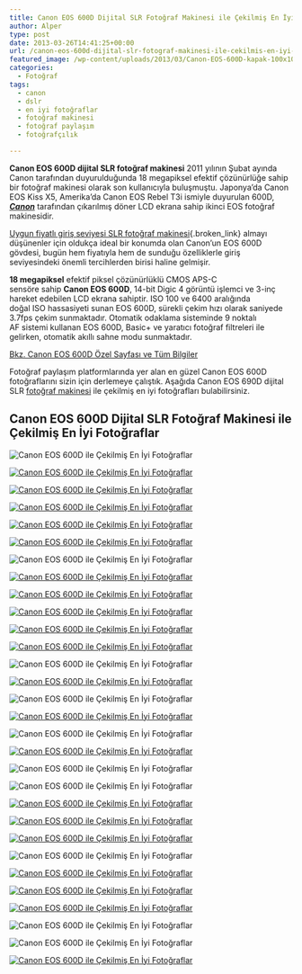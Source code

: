 ```yaml
---
title: Canon EOS 600D Dijital SLR Fotoğraf Makinesi ile Çekilmiş En İyi Fotoğraflar
author: Alper
type: post
date: 2013-03-26T14:41:25+00:00
url: /canon-eos-600d-dijital-slr-fotograf-makinesi-ile-cekilmis-en-iyi-fotograflar/
featured_image: /wp-content/uploads/2013/03/Canon-EOS-600D-kapak-100x100.jpg
categories:
  - Fotoğraf
tags:
  - canon
  - dslr
  - en iyi fotoğraflar
  - fotoğraf makinesi
  - fotoğraf paylaşım
  - fotoğrafçılık

---
```

**Canon EOS 600D dijital SLR fotoğraf makinesi** 2011 yılının Şubat ayında Canon tarafından duyurulduğunda 18 megapiksel efektif çözünürlüğe sahip bir fotoğraf makinesi olarak son kullanıcıyla buluşmuştu. Japonya’da Canon EOS Kiss X5, Amerika’da Canon EOS Rebel T3i ismiyle duyurulan 600D, _[**Canon**][1]_ tarafından çıkarılmış döner LCD ekrana sahip ikinci EOS fotoğraf makinesidir.

[Uygun fiyatlı giriş seviyesi SLR fotoğraf makinesi][2]{.broken_link} almayı düşünenler için oldukça ideal bir konumda olan Canon’un EOS 600D gövdesi, bugün hem fiyatıyla hem de sunduğu özelliklerle giriş seviyesindeki önemli tercihlerden birisi haline gelmişir.

**18 megapiksel** efektif piksel çözünürlüklü CMOS APS-C sensöre sahip **Canon EOS 600D**, 14-bit Digic 4 görüntü işlemci ve 3-inç hareket edebilen LCD ekrana sahiptir. ISO 100 ve 6400 aralığında doğal ISO hassasiyeti sunan EOS 600D, sürekli çekim hızı olarak saniyede 3.7fps çekim sunmaktadır. Otomatik odaklama sisteminde 9 noktalı AF sistemi kullanan EOS 600D, Basic+ ve yaratıcı fotoğraf filtreleri ile gelirken, otomatik akıllı sahne modu sunmaktadır.

<p class="info">
  <a title="Canon EOS 600D" href="https://www.murekkep.org/kamera/canon/eos-600d">Bkz. Canon EOS 600D Özel Sayfası ve Tüm Bilgiler</a>
</p>

Fotoğraf paylaşım platformlarında yer alan en güzel Canon EOS 600D fotoğraflarını sizin için derlemeye çalıştık. Aşağıda Canon EOS 690D dijital SLR [fotoğraf makinesi][3] ile çekilmiş en iyi fotoğrafları bulabilirsiniz.

## Canon EOS 600D Dijital SLR Fotoğraf Makinesi ile Çekilmiş En İyi Fotoğraflar

![Canon EOS 600D ile Çekilmiş En İyi Fotoğraflar][4] 

[![Canon EOS 600D ile Çekilmiş En İyi Fotoğraflar][5]][6]

[![Canon EOS 600D ile Çekilmiş En İyi Fotoğraflar][7]][8]

[![Canon EOS 600D ile Çekilmiş En İyi Fotoğraflar][9]][10]

[![Canon EOS 600D ile Çekilmiş En İyi Fotoğraflar][11]][12]

[![Canon EOS 600D ile Çekilmiş En İyi Fotoğraflar][13]][14]

![Canon EOS 600D ile Çekilmiş En İyi Fotoğraflar][15] 

[![Canon EOS 600D ile Çekilmiş En İyi Fotoğraflar][16]][17]

[![Canon EOS 600D ile Çekilmiş En İyi Fotoğraflar][18]][19]

[![Canon EOS 600D ile Çekilmiş En İyi Fotoğraflar][20]][21]

[![Canon EOS 600D ile Çekilmiş En İyi Fotoğraflar][22]][23]

[![Canon EOS 600D ile Çekilmiş En İyi Fotoğraflar][24]][25]

![Canon EOS 600D ile Çekilmiş En İyi Fotoğraflar][26] 

[![Canon EOS 600D ile Çekilmiş En İyi Fotoğraflar][27]][28]

![Canon EOS 600D ile Çekilmiş En İyi Fotoğraflar][29] 

[![Canon EOS 600D ile Çekilmiş En İyi Fotoğraflar][30]][31]

![Canon EOS 600D ile Çekilmiş En İyi Fotoğraflar][32] 

[![Canon EOS 600D ile Çekilmiş En İyi Fotoğraflar][33]][34]

![Canon EOS 600D ile Çekilmiş En İyi Fotoğraflar][35] 

![Canon EOS 600D ile Çekilmiş En İyi Fotoğraflar][36] 

[![Canon EOS 600D ile Çekilmiş En İyi Fotoğraflar][37]][38]

[![Canon EOS 600D ile Çekilmiş En İyi Fotoğraflar][39]][40]

[![Canon EOS 600D ile Çekilmiş En İyi Fotoğraflar][41]][42]

![Canon EOS 600D ile Çekilmiş En İyi Fotoğraflar][43] 

[![Canon EOS 600D ile Çekilmiş En İyi Fotoğraflar][44]][45]

[![Canon EOS 600D ile Çekilmiş En İyi Fotoğraflar][46]][47]

[![Canon EOS 600D ile Çekilmiş En İyi Fotoğraflar][48]][49]

![Canon EOS 600D ile Çekilmiş En İyi Fotoğraflar][50] 

![Canon EOS 600D ile Çekilmiş En İyi Fotoğraflar][51] 

[![Canon EOS 600D ile Çekilmiş En İyi Fotoğraflar][52]][53]

 [1]: https://www.murekkep.org/kamera/canon
 [2]: https://www.murekkep.org/7-uygun-fiyatli-giris-seviyesi-dijital-slr-fotograf-makinesi-11306 "giriş seviye dijital SLR fotoğraf makinesi tavsiyeleri"
 [3]: https://www.murekkep.org/kamera "fotoğraf makinesi"
 [4]: http://farm8.static.flickr.com/7019/6711247503_51e763874c.jpg "Canon EOS 600D ile Çekilmiş En İyi Fotoğraflar"
 [5]: http://farm8.static.flickr.com/7151/6484124667_519af2263d.jpg "Canon EOS 600D ile Çekilmiş En İyi Fotoğraflar"
 [6]: http://www.flickr.com/photos/67378940@N06/6484124667
 [7]: http://farm7.static.flickr.com/6040/6355127685_ca4bfd3a74.jpg "Canon EOS 600D ile Çekilmiş En İyi Fotoğraflar"
 [8]: http://www.flickr.com/photos/67378940@N06/6355127685
 [9]: http://farm6.static.flickr.com/5199/7065878719_9e836a47c8.jpg "Canon EOS 600D ile Çekilmiş En İyi Fotoğraflar"
 [10]: http://www.flickr.com/photos/67378940@N06/7065878719
 [11]: http://farm6.static.flickr.com/5179/5540849716_1ba6e2124d.jpg "Canon EOS 600D ile Çekilmiş En İyi Fotoğraflar"
 [12]: http://www.flickr.com/photos/19646481@N06/5540849716
 [13]: http://farm9.static.flickr.com/8382/8539626874_6ca4fe0f97.jpg "Canon EOS 600D ile Çekilmiş En İyi Fotoğraflar"
 [14]: http://www.flickr.com/photos/28267706@N02/8539626874
 [15]: http://farm8.static.flickr.com/7011/6617071551_bec4df4f01.jpg "Canon EOS 600D ile Çekilmiş En İyi Fotoğraflar"
 [16]: http://farm8.static.flickr.com/7022/6571789455_5826a201c1.jpg "Canon EOS 600D ile Çekilmiş En İyi Fotoğraflar"
 [17]: http://www.flickr.com/photos/67378940@N06/6571789455
 [18]: http://farm9.static.flickr.com/8238/8547859901_53ef13caff.jpg "Canon EOS 600D ile Çekilmiş En İyi Fotoğraflar"
 [19]: http://www.flickr.com/photos/28267706@N02/8547859901
 [20]: http://farm7.static.flickr.com/6079/6090313339_65ce7bb400.jpg "Canon EOS 600D ile Çekilmiş En İyi Fotoğraflar"
 [21]: http://www.flickr.com/photos/57337211@N05/6090313339
 [22]: http://farm9.static.flickr.com/8096/8553165744_9d94fd42f5.jpg "Canon EOS 600D ile Çekilmiş En İyi Fotoğraflar"
 [23]: http://www.flickr.com/photos/60845549@N06/8553165744
 [24]: http://farm9.static.flickr.com/8236/8500756476_eba9002603.jpg "Canon EOS 600D ile Çekilmiş En İyi Fotoğraflar"
 [25]: http://www.flickr.com/photos/79733106@N08/8500756476
 [26]: http://farm9.static.flickr.com/8360/8294624788_2403decaef.jpg "Canon EOS 600D ile Çekilmiş En İyi Fotoğraflar"
 [27]: http://farm9.static.flickr.com/8349/8200412125_43c455690b.jpg "Canon EOS 600D ile Çekilmiş En İyi Fotoğraflar"
 [28]: http://www.flickr.com/photos/47516609@N07/8200412125
 [29]: http://farm8.static.flickr.com/7169/6704571023_232d104a5f.jpg "Canon EOS 600D ile Çekilmiş En İyi Fotoğraflar"
 [30]: http://farm9.static.flickr.com/8172/8061705385_5e0be6e8ca.jpg "Canon EOS 600D ile Çekilmiş En İyi Fotoğraflar"
 [31]: http://www.flickr.com/photos/60982580@N02/8061705385
 [32]: http://farm8.static.flickr.com/7081/7165163625_2fe4c4b046.jpg "Canon EOS 600D ile Çekilmiş En İyi Fotoğraflar"
 [33]: http://farm8.static.flickr.com/7181/6956025554_00c023dd12.jpg "Canon EOS 600D ile Çekilmiş En İyi Fotoğraflar"
 [34]: http://www.flickr.com/photos/67378940@N06/6956025554
 [35]: http://farm8.static.flickr.com/7015/6763008547_50f1cfddf6.jpg "Canon EOS 600D ile Çekilmiş En İyi Fotoğraflar"
 [36]: http://farm8.static.flickr.com/7091/7182233893_f7b28b55f0.jpg "Canon EOS 600D ile Çekilmiş En İyi Fotoğraflar"
 [37]: http://farm7.static.flickr.com/6048/6284373702_212e6d9667.jpg "Canon EOS 600D ile Çekilmiş En İyi Fotoğraflar"
 [38]: http://www.flickr.com/photos/57337211@N05/6284373702
 [39]: http://farm7.static.flickr.com/6173/6229895769_418a16ddd2.jpg "Canon EOS 600D ile Çekilmiş En İyi Fotoğraflar"
 [40]: http://www.flickr.com/photos/7481149@N03/6229895769
 [41]: http://farm9.static.flickr.com/8307/7973328216_dde93cc39f.jpg "Canon EOS 600D ile Çekilmiş En İyi Fotoğraflar"
 [42]: http://www.flickr.com/photos/76708290@N08/7973328216
 [43]: http://farm8.static.flickr.com/7072/7230297252_ffdb37fae4.jpg "Canon EOS 600D ile Çekilmiş En İyi Fotoğraflar"
 [44]: http://farm6.static.flickr.com/5455/7085357503_6bd1b8f7f2.jpg "Canon EOS 600D ile Çekilmiş En İyi Fotoğraflar"
 [45]: http://www.flickr.com/photos/67378940@N06/7085357503
 [46]: http://farm9.static.flickr.com/8089/8585490048_2cae44633d.jpg "Canon EOS 600D ile Çekilmiş En İyi Fotoğraflar"
 [47]: http://www.flickr.com/photos/31192422@N08/8585490048
 [48]: http://farm9.static.flickr.com/8222/8429545444_c089c17f28.jpg "Canon EOS 600D ile Çekilmiş En İyi Fotoğraflar"
 [49]: http://www.flickr.com/photos/12416574@N04/8429545444
 [50]: http://farm9.static.flickr.com/8373/8372372809_63d8c7795f.jpg "Canon EOS 600D ile Çekilmiş En İyi Fotoğraflar"
 [51]: http://farm6.static.flickr.com/5156/7224163352_8ff9f42704.jpg "Canon EOS 600D ile Çekilmiş En İyi Fotoğraflar"
 [52]: http://farm9.static.flickr.com/8086/8493734757_ab3c955281.jpg "Canon EOS 600D ile Çekilmiş En İyi Fotoğraflar"
 [53]: http://www.flickr.com/photos/28267706@N02/8493734757